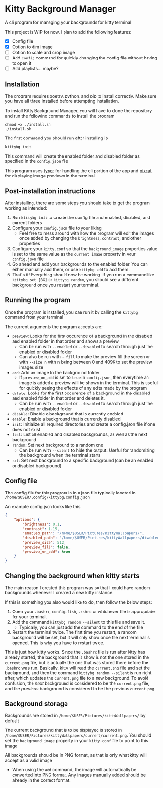 # Kitty Background Manager
A cli program for managing your backgrounds for kitty terminal

This project is WIP for now.
I plan to add the following features:
- [X] Config file
- [X] Option to dim image
- [ ] Option to scale and crop image
- [ ] Add `config` command for quickly changing the config file without having to open it
- [ ] Add playlists... maybe?

## Installation
The program requires poetry, python, and pip to install correctly. Make sure you have all three installed before attempting installation.

To install Kitty Background Manager, you will have to clone the repository and run the following commands to install the program

```
chmod +x ./install.sh
./install.sh
```
The first command you should run after installing is
```
kittybg init
```
This command will create the enabled folder and disabled folder as specified in the `config.json` file

This program uses [typer](https://github.com/tiangolo/typer) for handling the cli portion of the app and [pixcat](https://github.com/mirukana/pixcat) for displaying image previews in the terminal

## Post-installation instructions
After installing, there are some steps you should take to get the program working as intended:
1. Run `kittybg init` to create the config file and enabled, disabled, and current folders
2. Configure your `config.json` file to your liking
    - Feel free to mess around with how the program will edit the images once added by changing the `brightness`, `contrast`, and other properties
4. Configure your `kitty.conf` so that the `background_image` properties value is set to the same value as the `current_image` property in your `config.json` file
5. Go ahead and add your backgrounds to the enabled folder. You can either manually add them, or use `kittybg add` to add them.
6. That's it! Everything should now be working. If you run a command like `kittybg set [BG]` or `kittybg random`, you should see a different background once you restart your terminal.

## Running the program
Once the program is installed, you can run it by calling the `kittybg` command from your terminal

The current arguments the program accepts are:
- `preview`: Looks for the first occurence of a background in the disabled and enabled folder in that order and shows a preview
    - Can be run with `--enabled` or `--disabled` to search through just the enabled or disabled folder
    - Can also be run with `--fill` to make the preview fill the screen or with `--size n` with n being between 0 and 4096 to set the preview images size
- `add`: Add an image to the background folder
    - If `preview_on_add` is set to `true` in `config.json`, then everytime an image is added a preview will be shown in the terminal. This is useful for quickly seeing the effects of any edits made by the program
- `delete`: Looks for the first occurence of a background in the disabled and enabled folder in that order and deletes it.
    - Can be run with `--enabled` or `--disabled` to search through just the enabled or disabled folder
- `disable`: Disable a background that is currently enabled
- `enable`: Enable a background that is currently disabled
- `init`: Initialize all required directories and create a config.json file if one does not exist
- `list`: List all enabled and disabled backgrounds, as well as the next background
- `random`: Set next background to a random one
    - Can be run with `--silent` to hide the output. Useful for randomizing the background when the terminal starts
- `set`: Set next background to a specific background (can be an enabled or disabled background)

## Config file
The config file for this program is in a json file typically located in `/home/$USER/.config/kittybg/config.json`

An example config.json looks like this
```json
{
    "options": {
        "brightness": 0.1,
        "contrast": 1.15,
        "enabled_path": "/home/$USER/Pictures/kittyWallpapers/",
        "disabled_path": "/home/$USER/Pictures/kittyWallpapers/disabled/",
        "preview_size": 512,
        "preview_fill": false,
        "preview_on_add": true
    }
}
```

## Changing the background when kitty starts
The main reason I created this program was so that I could have random backgrounds whenever I created a new kitty instance.

If this is something you also would like to do, then follow the below steps:
1. Open your `.bashrc`, `config.fish`, `.zshrc` or whichever file is appropriate for your terminal.
2. Add the command `kittybg random --silent` to this file and save it.
    - Typically, you can just add the command to the end of the file
3. Restart the terminal twice. The first time you restart, a random background will be set, but it will only show once the next terminal is opened. This is why you have to restart twice.

This is just how kitty works. Since the `.bashrc` file is run after kitty has already started, the background that is show is not the one stored in the `current.png` file, but is actually the one that was stored there before the `.bashrc` was run. Basically, kitty will read the `current.png` file and set the background, and then the command `kittybg random --silent` is run right after, which updates the `current.png` file to a new background. To avoid confusion, the _next_ background is considered to be the `current.png` file, and the _previous_ background is considered to be the previous `current.png`.

## Background storage

Backgrounds are stored in `/home/$USER/Pictures/kittyWallpapers/` by defualt

The current background that is to be displayed is stored in `/home/$USER/Pictures/kittyWallpapers/current/current.png`. You should set the `background_image` property in your `kitty.conf` file to point to this image

All backgrounds should be in PNG format, as that is only what kitty will accept as a valid image
- When using the `add` command, the image will automatically be converted into PNG format. Any images manually added should be already in the correct format.
